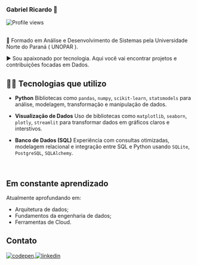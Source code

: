 ### Gabriel Ricardo 👋
<p align="left"> <img src="https://komarev.com/ghpvc/?username=gabrielrdevo&color=blue" alt="Profile views" /> </p>
<br>
 🔭 Formado em Análise e Desenvolvimento de Sistemas pela Universidade Norte do Paraná ( UNOPAR ).

 ▶️ Sou apaixonado por tecnologia. Aqui você vai encontrar projetos e contribuições focadas em Dados.


## 👨‍💻 Tecnologias que utilizo 
- **Python**
   Bibliotecas como `pandas`, `numpy`, `scikit-learn`, `statsmodels` para análise, modelagem, transformação e manipulação de dados.
  
- **Visualização de Dados** 
  Uso de bibliotecas como `matplotlib`, `seaborn`, `plotly`, `streamlit` para transformar dados em gráficos claros e interstivos.

- **Banco de Dados (SQL)**
  Experiência com consultas otimizadas, modelagem relacional e integração entre SQL e Python usando `SQLite`, `PostgreSQL`, `SQLAlchemy`.

<br>

## Em constante aprendizado 

Atualmente aprofundando em: 
- Arquitetura de dados;
- Fundamentos da engenharia de dados;
- Ferramentas de Cloud.

## Contato

<a href="https://codepen.io/gabrieldevp" target="_blank">
  <img align="center" src="https://img.shields.io/badge/-gabrielrdev-05122A?style=flat&logo=codepen" alt="codepen"/>
</a>

<a href="https://www.linkedin.com/in/gabriel-ricardo-2b3984161/" target="_blank">
  <img align="center" src="https://img.shields.io/badge/-gabrielrdev-05122A?style=flat&logo=linkedin" alt="linkedin"/>
</a>


